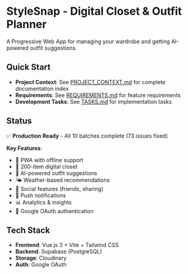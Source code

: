 # StyleSnap - Digital Closet & Outfit Planner

A Progressive Web App for managing your wardrobe and getting AI-powered outfit suggestions.

## Quick Start

- **Project Context**: See [PROJECT_CONTEXT.md](PROJECT_CONTEXT.md) for complete documentation index
- **Requirements**: See [REQUIREMENTS.md](REQUIREMENTS.md) for feature requirements
- **Development Tasks**: See [TASKS.md](TASKS.md) for implementation tasks

## Status

✅ **Production Ready** - All 10 batches complete (73 issues fixed)

**Key Features**:
- 📱 PWA with offline support
- 🎨 200-item digital closet
- 🤖 AI-powered outfit suggestions
- 🌤️ Weather-based recommendations
- 👥 Social features (friends, sharing)
- 🔔 Push notifications
- 📊 Analytics & insights
- 🔐 Google OAuth authentication

## Tech Stack

- **Frontend**: Vue.js 3 + Vite + Tailwind CSS
- **Backend**: Supabase (PostgreSQL)
- **Storage**: Cloudinary
- **Auth**: Google OAuth